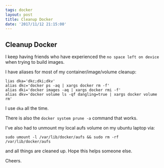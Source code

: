 ```yaml
---
tags: docker
layout: post
title: Cleanup Docker
date: '2017/11/12 21:15:00'
---
```

## Cleanup Docker

I keep having friends who have experienced the `no space left on device` when trying to build images.

I have aliases for most of my container/image/volume cleanup:

```
lias dka='dkc;dki;dkv'
alias dkc='docker ps -aq | xargs docker rm -f'
alias dki='docker images -aq | xargs docker rmi -f'
alias dkv='docker volume ls -qf dangling=true | xargs docker volume rm'
```

I use `dka` all the time.

There is also the `docker system prune -a` command that works.

I've also had to unmount my local aufs volume on my ubuntu laptop via:

`sudo umount -l /var/lib/docker/aufs && sudo rm -rf /var/lib/docker/aufs`

and all things are cleaned up.  Hope this helps someone else.

Cheers.

